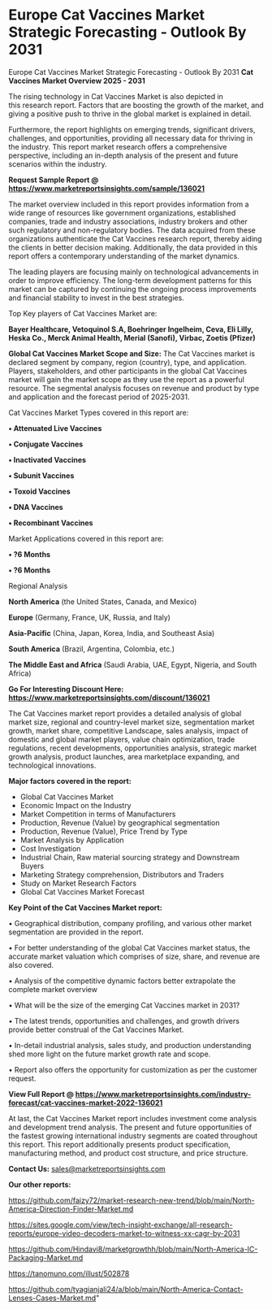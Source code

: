 # Europe Cat Vaccines Market Strategic Forecasting - Outlook By 2031
Europe Cat Vaccines Market Strategic Forecasting - Outlook By 2031
<Strong> Cat Vaccines Market Overview 2025 - 2031</strong>

The rising technology in Cat Vaccines Market is also depicted in this research report. Factors that are boosting the growth of the market, and giving a positive push to thrive in the global market is explained in detail.

Furthermore, the report highlights on emerging trends, significant drivers, challenges, and opportunities, providing all necessary data for thriving in the industry. This report market research offers a comprehensive perspective, including an in-depth analysis of the present and future scenarios within the industry.

<strong>Request Sample Report @ <a href=https://www.marketreportsinsights.com/sample/136021>https://www.marketreportsinsights.com/sample/136021</a></strong>

The market overview included in this report provides information from a wide range of resources like government organizations, established companies, trade and industry associations, industry brokers and other such regulatory and non-regulatory bodies. The data acquired from these organizations authenticate the Cat Vaccines research report, thereby aiding the clients in better decision making. Additionally, the data provided in this report offers a contemporary understanding of the market dynamics.

The leading players are focusing mainly on technological advancements in order to improve efficiency. The long-term development patterns for this market can be captured by continuing the ongoing process improvements and financial stability to invest in the best strategies.

Top Key players of Cat Vaccines Market are:

<strong>Bayer Healthcare, Vetoquinol S.A, Boehringer Ingelheim, Ceva, Eli Lilly, Heska Co., Merck Animal Health, Merial (Sanofi), Virbac, Zoetis (Pfizer)</strong>

<strong><b>Global Cat Vaccines Market Scope and Size:</b></strong>
The Cat Vaccines market is declared segment by company, region (country), type, and application. Players, stakeholders, and other participants in the global Cat Vaccines market will gain the market scope as they use the report as a powerful resource. The segmental analysis focuses on revenue and product by type and application and the forecast period of 2025-2031.

Cat Vaccines Market Types covered in this report are:

<strong>• Attenuated Live Vaccines

• Conjugate Vaccines

• Inactivated Vaccines

• Subunit Vaccines

• Toxoid Vaccines

• DNA Vaccines

• Recombinant Vaccines</strong>

Market Applications covered in this report are:

<strong>• ?6 Months

• ?6 Months</strong> 

Regional Analysis

<strong>North America</strong> (the United States, Canada, and Mexico)

<strong>Europe</strong> (Germany, France, UK, Russia, and Italy)

<strong>Asia-Pacific</strong> (China, Japan, Korea, India, and Southeast Asia)

<strong>South America</strong> (Brazil, Argentina, Colombia, etc.)

<strong>The Middle East and Africa</strong> (Saudi Arabia, UAE, Egypt, Nigeria, and South Africa)

<strong>Go For Interesting Discount Here: <a href=https://www.marketreportsinsights.com/discount/136021>https://www.marketreportsinsights.com/discount/136021</a></strong>

The Cat Vaccines market report provides a detailed analysis of global market size, regional and country-level market size, segmentation market growth, market share, competitive Landscape, sales analysis, impact of domestic and global market players, value chain optimization, trade regulations, recent developments, opportunities analysis, strategic market growth analysis, product launches, area marketplace expanding, and technological innovations.

<strong><b>Major factors covered in the report:</b></strong>
<ul>
  <li>Global Cat Vaccines Market </li>
  <li>Economic Impact on the Industry</li>
  <li>Market Competition in terms of Manufacturers</li>
  <li>Production, Revenue (Value) by geographical segmentation</li>
  <li>Production, Revenue (Value), Price Trend by Type</li>
  <li>Market Analysis by Application</li>
  <li>Cost Investigation</li>
  <li>Industrial Chain, Raw material sourcing strategy and Downstream Buyers</li>
  <li>Marketing Strategy comprehension, Distributors and Traders</li>
  <li>Study on Market Research Factors</li>
  <li>Global Cat Vaccines Market Forecast</li>
</ul>

<strong><b>Key Point of the Cat Vaccines Market report:</b></strong>

• Geographical distribution, company profiling, and various other market segmentation are provided in the report.

• For better understanding of the global Cat Vaccines market status, the accurate market valuation which comprises of size, share, and revenue are also covered.

• Analysis of the competitive dynamic factors better extrapolate the complete market overview

• What will be the size of the emerging Cat Vaccines market in 2031?

• The latest trends, opportunities and challenges, and growth drivers provide better construal of the Cat Vaccines Market.

• In-detail industrial analysis, sales study, and production understanding shed more light on the future market growth rate and scope.

• Report also offers the opportunity for customization as per the customer request.

<strong><b>View Full Report @ <a href=https://www.marketreportsinsights.com/industry-forecast/cat-vaccines-market-2022-136021>https://www.marketreportsinsights.com/industry-forecast/cat-vaccines-market-2022-136021</a></b></strong>


At last, the Cat Vaccines Market report includes investment come analysis and development trend analysis. The present and future opportunities of the fastest growing international industry segments are coated throughout this report. This report additionally presents product specification, manufacturing method, and product cost structure, and price structure.

<strong>Contact Us:</strong>
sales@marketreportsinsights.com

<strong>Our other reports:</strong>

<a href=https://github.com/faizy72/market-research-new-trend/blob/main/North-America-Direction-Finder-Market.md>https://github.com/faizy72/market-research-new-trend/blob/main/North-America-Direction-Finder-Market.md</a>

<a href=https://sites.google.com/view/tech-insight-exchange/all-research-reports/europe-video-decoders-market-to-witness-xx-cagr-by-2031>https://sites.google.com/view/tech-insight-exchange/all-research-reports/europe-video-decoders-market-to-witness-xx-cagr-by-2031</a>

<a href=https://github.com/Hindavi8/marketgrowthh/blob/main/North-America-IC-Packaging-Market.md>https://github.com/Hindavi8/marketgrowthh/blob/main/North-America-IC-Packaging-Market.md</a>

<a href=https://tanomuno.com/illust/502878>https://tanomuno.com/illust/502878</a>

<a href=https://github.com/tyagianjali24/a/blob/main/North-America-Contact-Lenses-Cases-Market.md>https://github.com/tyagianjali24/a/blob/main/North-America-Contact-Lenses-Cases-Market.md</a>"
